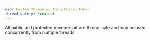 ```yaml
---
uid: System.Threading.CancellationToken
thread_safety: *content
---
```


All public and protected members of <xref href="System.Threading.CancellationToken"></xref> are thread-safe and may be used concurrently from multiple threads.


